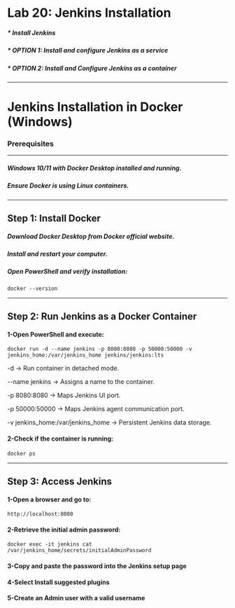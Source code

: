 # Lab 20: Jenkins Installation
##### * Install Jenkins
##### * OPTION 1: Install and configure Jenkins as a service
##### * OPTION 2: Install and Configure Jenkins as a container

---
# Jenkins Installation in Docker (Windows)

### Prerequisites
---
##### Windows 10/11 with Docker Desktop installed and running.

##### Ensure Docker is using Linux containers.

---
## Step 1: Install Docker
##### Download Docker Desktop from Docker official website.

##### Install and restart your computer.

##### Open PowerShell and verify installation:
```
docker --version
```
---
## Step 2: Run Jenkins as a Docker Container
#### 1-Open PowerShell and execute:
```
docker run -d --name jenkins -p 8080:8080 -p 50000:50000 -v jenkins_home:/var/jenkins_home jenkins/jenkins:lts
```
-d → Run container in detached mode.

--name jenkins → Assigns a name to the container.

-p 8080:8080 → Maps Jenkins UI port.

-p 50000:50000 → Maps Jenkins agent communication port.

-v jenkins_home:/var/jenkins_home → Persistent Jenkins data storage.

#### 2-Check if the container is running:
```
docker ps
```
---
## Step 3: Access Jenkins
#### 1-Open a browser and go to:
```
http://localhost:8080
```
#### 2-Retrieve the initial admin password:
```
docker exec -it jenkins cat /var/jenkins_home/secrets/initialAdminPassword
```
#### 3-Copy and paste the password into the Jenkins setup page
#### 4-Select Install suggested plugins
#### 5-Create an Admin user with a valid username

















